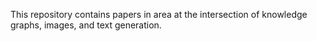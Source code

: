 This repository contains papers in area at the intersection of knowledge graphs, images, and text generation.  
